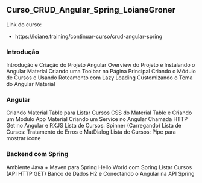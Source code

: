 # <h2> Curso_CRUD_Angular_Spring_LoianeGroner </h2>

Link do curso: 
<ul>
<li> https://loiane.training/continuar-curso/crud-angular-spring </li> 
</ul>

<h3> Introdução </h3> 
Introdução e Criação do Projeto Angular
Overview do Projeto e Instalando o Angular Material
Criando uma Toolbar na Página Principal
Criando o Módulo de Cursos e Usando Roteamento com Lazy Loading
Customizando o Tema do Angular Material

<h3> Angular </h3>
Criando Material Table para Listar Cursos
CSS do Material Table e Criando um Módulo App Material
Criando um Service no Angular
Chamada HTTP Get no Angular e RXJS
Lista de Cursos: Spinner (Carregando)
Lista de Cursos: Tratamento de Erros e MatDialog
Lista de Cursos: Pipe para mostrar ícone

<h3> Backend com Spring </h3>
Ambiente Java + Maven para Spring
Hello World com Spring
Listar Cursos (API HTTP GET)
Banco de Dados H2 e Conectando o Angular na API Spring
